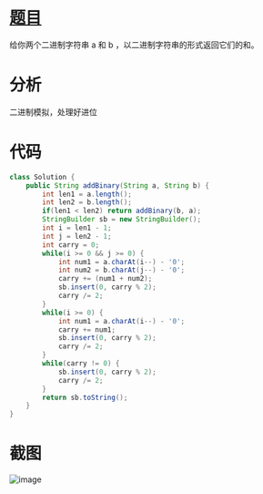 # [题目](https://leetcode.cn/problems/add-binary/submissions/554190014/?envType=study-plan-v2&envId=top-interview-150)
给你两个二进制字符串 a 和 b ，以二进制字符串的形式返回它们的和。
# 分析
二进制模拟，处理好进位
# 代码
```java
class Solution {
    public String addBinary(String a, String b) {
        int len1 = a.length();
        int len2 = b.length();
        if(len1 < len2) return addBinary(b, a);
        StringBuilder sb = new StringBuilder();
        int i = len1 - 1;
        int j = len2 - 1;
        int carry = 0;
        while(i >= 0 && j >= 0) {
            int num1 = a.charAt(i--) - '0';
            int num2 = b.charAt(j--) - '0';
            carry += (num1 + num2);
            sb.insert(0, carry % 2);
            carry /= 2;
        }
        while(i >= 0) {
            int num1 = a.charAt(i--) - '0';
            carry += num1;
            sb.insert(0, carry % 2);
            carry /= 2;
        }
        while(carry != 0) {
            sb.insert(0, carry % 2);
            carry /= 2;
        }
        return sb.toString();
    }
}
```

# 截图
![image](https://github.com/user-attachments/assets/526c07a6-cbfc-46be-88ce-ed8a5b033a44)

